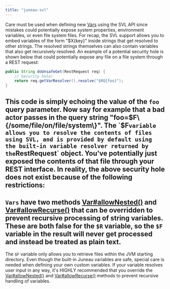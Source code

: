 ```yaml
---
title: "juneau-svl"
---
```


Care must be used when defining new [Vars](../apidocs/org/apache/juneau/svl/Var.html) using the SVL API since mistakes
could potentially expose system properties, environment variables, or even file system files.
For recap, the SVL support allows you to embed variables of the form "$X\{key\}" inside strings that
get resolved to other strings.  The resolved strings themselves can also contain variables that also
get recursively resolved.
An example of a potential security hole is shown below that could potentially expose any file on a file
system through a REST request:

```java
public String doUnsafeGet(RestRequest req) {
    // Security hole!
    return req.getVarResolver().resolve("$RQ{foo}");
}
```


This code is simply echoing the value of the `foo` query parameter.
Now say for example that a bad actor passes in the query string "foo=$F\{/some/file/on/file/system\}".
The `$F` variable allows you to resolve the contents of files using SVL, and is provided
by default using the built-in variable resolver returned by the `RestRequest` object.
You've potentially just exposed the contents of that file through your REST interface.
In reality, the above security hole does not exist because of the following restrictions:
-
`Vars` have two methods [Var#allowNested()](../apidocs/org/apache/juneau/svl/Var.html#allowNested()) and
[Var#allowRecurse()](../apidocs/org/apache/juneau/svl/Var.html#allowRecurse()) that can be overridden to prevent recursive processing
of string variables.  These are both false for the `$R` variable, so the `$F`
variable in the result will never get processed and instead be treated as plain text.
-
The `$F` variable only allows you to retrieve files within the JVM starting directory.
Even though the built-in Juneau variables are safe, special care is needed when defining your own custom
variables.  If your variable resolves user input in any way, it's HIGHLY recommended that you override the
[Var#allowNested()](../apidocs/org/apache/juneau/svl/Var.html#allowNested()) and [Var#allowRecurse()](../apidocs/org/apache/juneau/svl/Var.html#allowRecurse())
methods to prevent recursive handling of variables.
